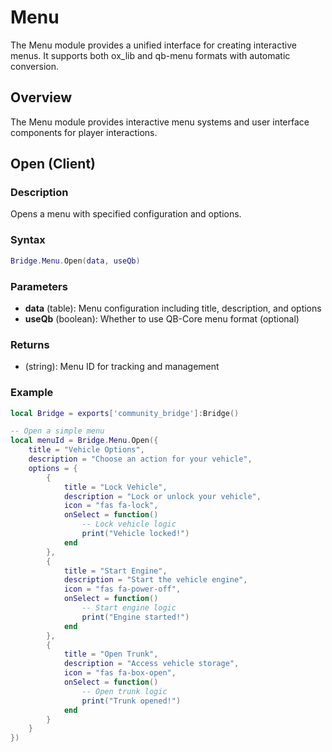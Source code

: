# <i class="fas fa-list"></i> Menu

<!--META
nav: true
toc: true
description: The Menu module provides a unified interface for creating interactive menus. It supports both ox_lib and qb-menu formats with automatic conversion.
-->

The Menu module provides a unified interface for creating interactive menus. It supports both ox_lib and qb-menu formats with automatic conversion.

## Overview

The Menu module provides interactive menu systems and user interface components for player interactions.

## Open (Client)

### Description
Opens a menu with specified configuration and options.

### Syntax
```lua
Bridge.Menu.Open(data, useQb)
```

### Parameters
- **data** (table): Menu configuration including title, description, and options
- **useQb** (boolean): Whether to use QB-Core menu format (optional)

### Returns
- (string): Menu ID for tracking and management

### Example
```lua
local Bridge = exports['community_bridge']:Bridge()

-- Open a simple menu
local menuId = Bridge.Menu.Open({
    title = "Vehicle Options",
    description = "Choose an action for your vehicle",
    options = {
        {
            title = "Lock Vehicle",
            description = "Lock or unlock your vehicle",
            icon = "fas fa-lock",
            onSelect = function()
                -- Lock vehicle logic
                print("Vehicle locked!")
            end
        },
        {
            title = "Start Engine",
            description = "Start the vehicle engine",
            icon = "fas fa-power-off",
            onSelect = function()
                -- Start engine logic
                print("Engine started!")
            end
        },
        {
            title = "Open Trunk",
            description = "Access vehicle storage",
            icon = "fas fa-box-open",
            onSelect = function()
                -- Open trunk logic
                print("Trunk opened!")
            end
        }
    }
})
```


